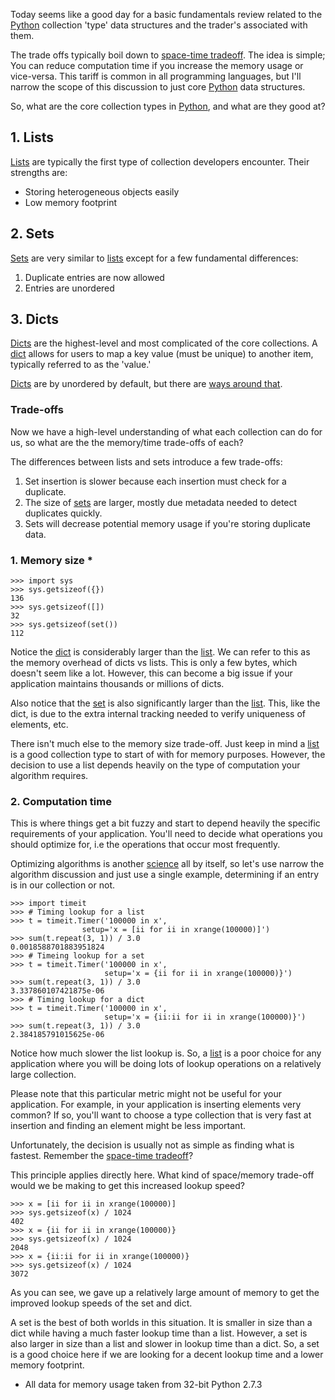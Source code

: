 Today seems like a good day for a basic fundamentals review related to the [Python](http://python.org) collection 'type' data structures and the trader's associated with them.

The trade offs typically boil down to [space-time tradeoff](http://en.wikipedia.org/wiki/Space%E2%80%93time_tradeoff).  The idea is simple; You can reduce computation time if you increase the memory usage or vice-versa.  This tariff is common in all programming languages, but I'll narrow the scope of this discussion to just core [Python](http://python.org) data structures.

So, what are the core collection types in [Python](http://python.org), and what are they good at?

## 1. Lists

[Lists](http://docs.python.org/2/tutorial/datastructures.html#more-on-lists) are typically the first type of collection developers encounter.  Their strengths are:

- Storing heterogeneous objects easily
- Low memory footprint

## 2. Sets

[Sets](http://docs.python.org/2/tutorial/datastructures.html#sets) are very similar to [lists](http://docs.python.org/2/tutorial/datastructures.html#more-on-lists) except for a few fundamental differences:

1. Duplicate entries are now allowed
2. Entries are unordered

## 3. Dicts

[Dicts](http://docs.python.org/2/tutorial/datastructures.html#dictionaries) are the highest-level and most complicated of the core collections.  A [dict](http://docs.python.org/2/tutorial/datastructures.html#dictionaries) allows for users to map a key value (must be unique) to another item, typically referred to as the 'value.'

[Dicts](http://docs.python.org/2/tutorial/datastructures.html#dictionaries) are by unordered by default, but there are [ways around that](http://docs.python.org/2/library/collections.html#collections.OrderedDict).

### Trade-offs

Now we have a high-level understanding of what each collection can do for us, so what are the the memory/time trade-offs of each?

The differences between lists and sets introduce a few trade-offs:

1. Set insertion is slower because each insertion must check for a duplicate.
2. The size of [sets](http://docs.python.org/2/tutorial/datastructures.html#sets) are larger, mostly due metadata needed to detect duplicates quickly.
3. Sets will decrease potential memory usage if you're storing duplicate data.

### 1. Memory size *

    >>> import sys
    >>> sys.getsizeof({})
    136
    >>> sys.getsizeof([])
    32
    >>> sys.getsizeof(set())
    112

Notice the [dict](http://docs.python.org/2/tutorial/datastructures.html#dictionaries) is considerably larger than the [list](http://docs.python.org/2/tutorial/datastructures.html#more-on-lists).  We can refer to this as the memory overhead of dicts vs lists.  This is only a few bytes, which doesn't seem like a lot.  However, this can become a big issue if your application maintains thousands or millions of dicts.

Also notice that the [set](http://docs.python.org/2/tutorial/datastructures.html#sets) is also significantly larger than the [list](http://docs.python.org/2/tutorial/datastructures.html#more-on-lists).  This, like the dict, is due to the extra internal tracking needed to verify uniqueness of elements, etc.

There isn't much else to the memory size trade-off.  Just keep in mind a [list](http://docs.python.org/2/tutorial/datastructures.html#more-on-lists) is a good collection type to start of with for memory purposes.  However, the decision to use a list depends heavily on the type of computation your algorithm requires.

### 2. Computation time

This is where things get a bit fuzzy and start to depend heavily the specific requirements of your application.  You'll need to decide what operations you should optimize for, i.e the operations that occur most frequently.

Optimizing algorithms is another [science](http://en.wikipedia.org/wiki/Mathematical_optimization) all by itself, so let's use narrow the algorithm discussion and just use a single example, determining if an entry is in our collection or not.

    >>> import timeit
    >>> # Timing lookup for a list
    >>> t = timeit.Timer('100000 in x', 
                    setup='x = [ii for ii in xrange(100000)]')
    >>> sum(t.repeat(3, 1)) / 3.0
    0.0018588701883951824
    >>> # Timeing lookup for a set
    >>> t = timeit.Timer('100000 in x', 
                         setup='x = {ii for ii in xrange(100000)}')
    >>> sum(t.repeat(3, 1)) / 3.0
    3.337860107421875e-06
    >>> # Timing lookup for a dict
    >>> t = timeit.Timer('100000 in x', 
                         setup='x = {ii:ii for ii in xrange(100000)}')
    >>> sum(t.repeat(3, 1)) / 3.0
    2.384185791015625e-06

Notice how much slower the list lookup is.  So, a [list](http://docs.python.org/2/tutorial/datastructures.html#more-on-lists) is a poor choice for any application where you will be doing lots of lookup operations on a relatively large collection.

Please note that this particular metric might not be useful for your application.  For example, in your application is inserting elements very common?  If so, you'll want to choose a type collection that is very fast at insertion and finding an element might be less important.

Unfortunately, the decision is usually not as simple as finding what is fastest.  Remember the [space-time tradeoff](http://en.wikipedia.org/wiki/Space%E2%80%93time_tradeoff)?

This principle applies directly here.  What kind of space/memory trade-off would we be making to get this increased lookup speed?

    >>> x = [ii for ii in xrange(100000)]
    >>> sys.getsizeof(x) / 1024
    402
    >>> x = {ii for ii in xrange(100000)}
    >>> sys.getsizeof(x) / 1024
    2048
    >>> x = {ii:ii for ii in xrange(100000)}
    >>> sys.getsizeof(x) / 1024
    3072

As you can see, we gave up a relatively large amount of memory to get the improved lookup speeds of the set and dict.

A set is the best of both worlds in this situation.  It is smaller in size than a dict while having a much faster lookup time than a list.  However, a set is also larger in size than a list and slower in lookup time than a dict.  So, a set is a good choice here if we are looking for a decent lookup time and a lower memory footprint.

* All data for memory usage taken from 32-bit Python 2.7.3
